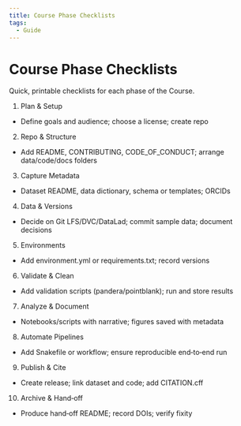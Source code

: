 ```yaml
---
title: Course Phase Checklists
tags:
  - Guide
---
```


# Course Phase Checklists

Quick, printable checklists for each phase of the Course.

1) Plan & Setup
- Define goals and audience; choose a license; create repo

2) Repo & Structure
- Add README, CONTRIBUTING, CODE_OF_CONDUCT; arrange data/code/docs folders

3) Capture Metadata
- Dataset README, data dictionary, schema or templates; ORCIDs

4) Data & Versions
- Decide on Git LFS/DVC/DataLad; commit sample data; document decisions

5) Environments
- Add environment.yml or requirements.txt; record versions

6) Validate & Clean
- Add validation scripts (pandera/pointblank); run and store results

7) Analyze & Document
- Notebooks/scripts with narrative; figures saved with metadata

8) Automate Pipelines
- Add Snakefile or workflow; ensure reproducible end‑to‑end run

9) Publish & Cite
- Create release; link dataset and code; add CITATION.cff

10) Archive & Hand‑off
- Produce hand‑off README; record DOIs; verify fixity
